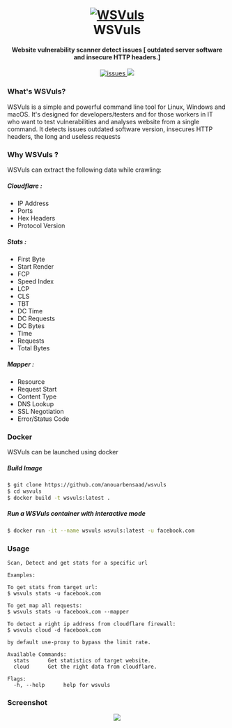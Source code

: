 <h1 align="center">
  <br>
  <a href="https://github.com/anouarbensaad/wsvuls"><img src="https://i.ibb.co/mBBymCT/WSV.png" alt="WSVuls"></a>
  <br>
  WSVuls
  <br>
</h1>

<h4 align="center">Website vulnerability scanner detect issues [ outdated server software and insecure HTTP headers.]</h4>

<p align="center">
  <a href="https://github.com/anouarbensaad/wsvuls/issues">
    <img src="https://img.shields.io/github/issues/anouarbensaad/wsvuls"
         alt="issues">
  </a>
  <a href="https://github.com/anouarbensaad/wsvuls/blob/main/LICENSE">
      <img src="https://img.shields.io/github/license/anouarbensaad/wsvuls">
  </a>
</p>


### What's WSVuls?

WSVuls is a simple and powerful command line tool for Linux, Windows and macOS. It's designed for developers/testers and for those workers in IT who want to test vulnerabilities and analyses website from a single command.
It detects issues outdated software version, insecures HTTP headers, the long and useless requests

### Why WSVuls ?

WSVuls can extract the following data while crawling: 
##### Cloudflare :
- IP Address
- Ports
- Hex Headers
- Protocol Version
##### Stats :
- First Byte
- Start Render
- FCP
- Speed Index
- LCP 
- CLS
- TBT
- DC Time
- DC Requests
- DC Bytes
- Time
- Requests
- Total Bytes

##### Mapper :
- Resource
- Request Start
- Content Type
- DNS Lookup
- SSL Negotiation
- Error/Status Code

### Docker
WSVuls can be launched using docker

##### Build Image
```BASH
$ git clone https://github.com/anouarbensaad/wsvuls
$ cd wsvuls
$ docker build -t wsvuls:latest .
```
##### Run a WSVuls container with interactive mode
```BASH
$ docker run -it --name wsvuls wsvuls:latest -u facebook.com
```

### Usage

```text
Scan, Detect and get stats for a specific url

Examples:

To get stats from target url:
$ wsvuls stats -u facebook.com

To get map all requests:
$ wsvuls stats -u facebook.com --mapper

To detect a right ip address from cloudflare firewall:
$ wsvuls cloud -d facebook.com

by default use-proxy to bypass the limit rate.

Available Commands: 
  stats      Get statistics of target website.
  cloud      Get the right data from cloudflare.
  
Flags:
  -h, --help      help for wsvuls
```

### Screenshot
<div align="center">
<img src="https://user-images.githubusercontent.com/23563528/155910876-cc6f1f4c-7f64-4646-bbef-d95aeb91a928.png" />
</div>
